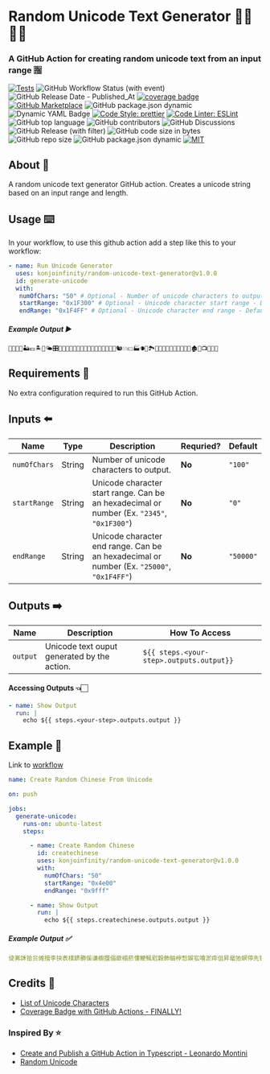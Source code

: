 # Random Unicode Text Generator 🚀🈸✨💜

### A GitHub Action for creating random unicode text from an input range 🈯️

[![Tests](https://img.shields.io/badge/tests-passing-gree.svg?logo=typescript&colorA=24292e&logoColor=white)](https://github.com/konjoinfinity/random-unicode-text-generator/blob/main/src/__tests__/index.test.ts)  ![GitHub Workflow Status (with event)](https://img.shields.io/github/actions/workflow/status/konjoinfinity/random-unicode-text-generator/.github%2Fworkflows%2Fnode.js.yml?colorA=24292e&logo=github) ![GitHub Release Date - Published_At](https://img.shields.io/github/release-date/konjoinfinity/random-unicode-text-generator?colorA=24292e&logo=github) [![coverage badge](https://img.shields.io/endpoint?url=https://gist.githubusercontent.com/wesleyscholl/fce8ce592425f8cc73ea124451808ce3/raw/450280b16d4e7a800f402f2233b224a2a37c7086/github-action-base-ts__heads_main.json?&colorA=24292e&label=test%20coverage)](https://gist.github.com/wesleyscholl/10f0b77400703c4a65f38434106adf2d)  [![GitHub Marketplace](https://img.shields.io/badge/marketplace-Random%20Unicode%20Text%20Generator-blue.svg?colorA=24292e&colorB=7F00FF&style=flat&longCache=true&logo=githubactions&logoColor=white)](https://github.com/marketplace/actions/random-unicode-text-generator) ![GitHub package.json dynamic](https://img.shields.io/github/package-json/name/konjoinfinity/random-unicode-text-generator?colorA=24292e&colorB=7F00FF&logo=github) ![Dynamic YAML Badge](https://img.shields.io/badge/dynamic/yaml?url=https://raw.githubusercontent.com/konjoinfinity/random-unicode-text-generator/main/action.yml&query=%24.description&colorA=24292e&colorB=7F00FF&logo=yaml&label=description) [![Code Style: prettier](https://img.shields.io/badge/code_style-prettier-ff69b4.svg?logo=prettier&colorA=24292e&logoColor=white&colorB=7F00FF)](https://github.com/prettier/prettier) [![Code Linter: ESLint](https://img.shields.io/badge/code_linter-eslint-ff69b4.svg?logo=eslint&colorA=24292e&logoColor=white&colorB=7F00FF)](https://github.com/prettier/prettier) ![GitHub top language](https://img.shields.io/github/languages/top/konjoinfinity/random-unicode-text-generator?colorA=24292e&colorB=7F00FF&logo=typescript&logoColor=white) ![GitHub contributors](https://img.shields.io/github/contributors/konjoinfinity/random-unicode-text-generator?colorA=24292e&colorB=7F00FF&logo=github&logoColor=white)  ![GitHub Discussions](https://img.shields.io/github/discussions/konjoinfinity/random-unicode-text-generator?colorA=24292e&colorB=7F00FF&logo=github&logoColor=white) ![GitHub Release (with filter)](https://img.shields.io/github/v/release/konjoinfinity/random-unicode-text-generator?colorA=24292e&colorB=7F00FF&logo=github)  ![GitHub code size in bytes](https://img.shields.io/github/languages/code-size/konjoinfinity/random-unicode-text-generator?colorA=24292e&colorB=7F00FF&logo=github) ![GitHub repo size](https://img.shields.io/github/repo-size/konjoinfinity/random-unicode-text-generator?colorA=24292e&colorB=7F00FF&logo=github) ![GitHub package.json dynamic](https://img.shields.io/github/package-json/author/konjoinfinity/random-unicode-text-generator?colorA=24292e&colorB=7F00FF&logo=github) [![MIT](https://img.shields.io/badge/license-MIT-blue?colorA=24292e&colorB=7F00FF&logo=github)](https://raw.githubusercontent.com/konjoinfinity/random-unicode-text-generator/main/LICENSE)




## About 📰

A random unicode text generator GitHub action. Creates a unicode string based on an input range and length.


## Usage ⌨️

In your workflow, to use this github action add a step like this to your workflow:


```yaml
- name: Run Unicode Generator
  uses: konjoinfinity/random-unicode-text-generator@v1.0.0
  id: generate-unicode
  with:
   numOfChars: "50" # Optional - Number of unicode characters to output - Default = "100"
   startRange: "0x1F300" # Optional - Unicode character start range - Default = "0"
   endRange: "0x1F4FF" # Optional - Unicode character end range - Default = "50000"        
```     

##### Example Output ▶️
```bash
👒🍎🍇👿🏜💴🏝📸🌤🎛💌📅🐙🌬🏿🏾🏴🎵🍡💩👗🍘🍩🐎🐀🏢🐿💧💧💴🏭🌘📌🏞🎡🎴👑💵🐉🎱🌄👦🌉👼🏚🍴📺🐁🐒🍛
```

## Requirements 🔧

No extra configuration required to run this GitHub Action. 


## Inputs ⬅️

| Name | Type | Description | Requried? | Default |
| --- | --- | --- | --- | --- |
| `numOfChars` | String | Number of unicode characters to output. | **No** | `"100"` | 
| `startRange` | String  | Unicode character start range. Can be an hexadecimal or number (Ex. `"2345"`, `"0x1F300"`) | **No** | `"0"` |
| `endRange` | String | Unicode character end range. Can be an hexadecimal or number (Ex. `"25000"`, `"0x1F4FF"`) | **No** | `"50000"` |




## Outputs ➡️

| Name | Description | How To Access |
| --- | --- | --- |
| `output` | Unicode text ouput generated by the action. | `${{ steps.<your-step>.outputs.output}}` |





#### Accessing Outputs 👈🏻
```yml
- name: Show Output
  run: |
    echo ${{ steps.<your-step>.outputs.output }}
```




## Example 📘

Link to [workflow](https://raw.githubusercontent.com/wesleyscholl/auto/main/.github/workflows/new.yaml)

```yaml
name: Create Random Chinese From Unicode

on: push

jobs:
  generate-unicode:
    runs-on: ubuntu-latest
    steps:

      - name: Create Random Chinese
        id: createchinese
        uses: konjoinfinity/random-unicode-text-generator@v1.0.0
        with:
          numOfChars: "50"
          startRange: "0x4e00"
          endRange: "0x9fff"

      - name: Show Output
        run: |
          echo ${{ steps.createchinese.outputs.output }}
```

##### Example Output ✅
```yaml
偼岪訸铪贠傩攚李抉表樸鎅勝傒谦櫥擝傝廞榻菸慺鯁鲺屗穀飾鈾楟惒娛宖噲淤瘁伹昇鼋弛螟停先铊奇綑嚠涫噝怲巳
```

## Credits 🏅

- [List of Unicode Characters](https://en.wikipedia.org/wiki/List_of_Unicode_characters)
- [Coverage Badge with GitHub Actions - FINALLY!](https://dev.to/thejaredwilcurt/coverage-badge-with-github-actions-finally-59fa)

### Inspired By ⭐️
- [Create and Publish a GitHub Action in Typescript - Leonardo Montini](https://leonardomontini.dev/typescript-github-action/)
- [Random Unicode](https://catonmat.net/tools/generate-random-unicode)
